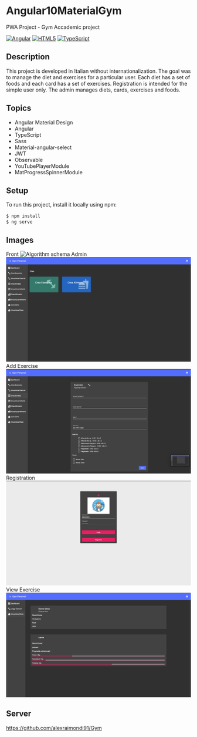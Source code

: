 # Angular10MaterialGym
PWA Project - Gym Accademic project

[![Angular](https://img.shields.io/badge/Angular-red)](https://angular.com/)
[![HTML5](https://img.shields.io/badge/HTML5-Markup_Language-orange)](https://developer.mozilla.org/en-US/docs/Web/Guide/HTML/HTML5)
[![TypeScript](https://img.shields.io/badge/TypeScript-Programming_Language-blue)](https://www.typescriptlang.org/)

## Description
This project is developed in Italian without internationalization.
The goal was to manage the diet and exercises for a particular user. Each diet has a set of foods and each card has a set of exercises.
Registration is intended for the simple user only. The admin manages diets, cards, exercises and foods.

## Topics
* Angular Material Design
* Angular
* TypeScript
* Sass
* Material-angular-select
* JWT
* Observable
* YouTubePlayerModule
* MatProgressSpinnerModule

## Setup
To run this project, install it locally using npm:

```
$ npm install
$ ng serve

```

## Images
Front
![Algorithm schema](./images/Front.png)
Admin
![Algorithm schema](./images/Admin.png)
Add Exercise
![Algorithm schema](./images/Add_Exercise.png)
Registration
![Algorithm schema](./images/Registration.png)
View Exercise
![Algorithm schema](./images/View_Exercise.png)

## Server 
https://github.com/alexraimondi91/Gym
